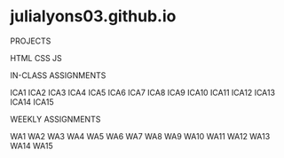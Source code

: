 # julialyons03.github.io
 


PROJECTS

HTML
CSS
JS

IN-CLASS ASSIGNMENTS

ICA1
ICA2
ICA3
ICA4
ICA5
ICA6
ICA7
ICA8
ICA9
ICA10
ICA11
ICA12
ICA13
ICA14
ICA15

WEEKLY ASSIGNMENTS

WA1
WA2
WA3
WA4
WA5
WA6
WA7
WA8
WA9
WA10
WA11
WA12
WA13
WA14
WA15

